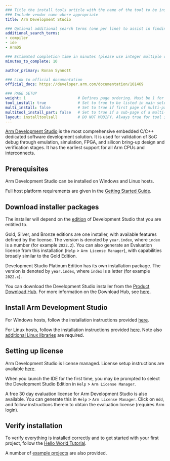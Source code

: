 ```yaml
---
### Title the install tools article with the name of the tool to be installed
### Include vendor name where appropriate
title: Arm Development Studio

### Optional additional search terms (one per line) to assist in finding the article
additional_search_terms:
- compiler
- ide
- ArmDS

### Estimated completion time in minutes (please use integer multiple of 5)
minutes_to_complete: 10

author_primary: Ronan Synnott

### Link to official documentation
official_docs: https://developer.arm.com/documentation/101469

### PAGE SETUP
weight: 1                       # Defines page ordering. Must be 1 for first (or only) page.
tool_install: true              # Set to true to be listed in main selection page, else false
multi_install: false            # Set to true if first page of multi-page article, else false
multitool_install_part: false   # Set to true if a sub-page of a multi-page article, else false
layout: installtoolsall         # DO NOT MODIFY. Always true for tool install articles
---
```

[Arm Development Studio](https://developer.arm.com/Tools%20and%20Software/Arm%20Development%20Studio) is the most comprehensive embedded C/C++ dedicated software development solution. It is used for validation of SoC debug through emulation, simulation, FPGA, and silicon bring-up design and verification stages. It has the earliest support for all Arm CPUs and interconnects.

## Prerequisites

Arm Development Studio can be installed on Windows and Linux hosts.

Full host platform requirements are given in the [Getting Started Guide](https://developer.arm.com/documentation/101469/latest/Installing-and-configuring-Arm-Development-Studio/Hardware-and-host-platform-requirements).

## Download installer packages

The installer will depend on the [edition](https://developer.arm.com/Tools%20and%20Software/Arm%20Development%20Studio#Editions) of Development Studio that you are entitled to. 

Gold, Silver, and Bronze editions are one installer, with available features defined by the license. The version is denoted by `year.index`, where `index` is a number (for example `2022.2`). You can also generate an Evaluation license from this installation (`Help` > `Arm License Manager`), with capabilities broadly similar to the Gold Edition.

Development Studio Platinum Edition has its own installation package. The version is denoted by `year.index`, where `index` is a letter (for example `2022.c`).

You can download the Development Studio installer from the [Product Download Hub](https://developer.arm.com/downloads). For more information on the Download Hub, see [here](../pdh).

## Install Arm Development Studio

For Windows hosts, follow the installation instructions provided [here](https://developer.arm.com/documentation/101469/latest/Installing-and-configuring-Arm-Development-Studio/Installing-on-Windows).

For Linux hosts, follow the installation instructions provided [here](https://developer.arm.com/documentation/101469/latest/Installing-and-configuring-Arm-Development-Studio/Installing-on-Linux). Note also [additional Linux libraries](https://developer.arm.com/documentation/101469/latest/Installing-and-configuring-Arm-Development-Studio/Additional-Linux-libraries) are required.

## Setting up license

Arm Development Studio is license managed. License setup instructions are available [here](../license/).

When you launch the IDE for the first time, you may be prompted to select the Development Studio Edition in `Help` > `Arm License Manager`.

A free 30 day evaluation license for Arm Development Studio is also available. You can generate this in `Help` > `Arm License Manager`. Click on `Add`, and follow instructions therein to obtain the evaluation license (requires Arm login).

## Verify installation

To verify everything is installed correctly and to get started with your first project, follow the [Hello World Tutorial](https://developer.arm.com/documentation/101469/latest/Tutorials/Tutorial--Hello-World).

A number of [example projects](https://developer.arm.com/documentation/101469/latest/Projects-and-examples-in-Arm-Development-Studio/Examples-provided-with-Arm-Development-Studio) are also provided.
